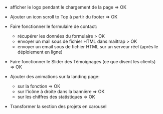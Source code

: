 
- afficher le logo pendant le chargement de la page => OK
- Ajouter un icon scroll to Top à partir du footer => OK
- Faire fonctionner le formulaire de contact:
    - récupérer les données du formulaire > OK
    - envoyer un mail sous de fichier HTML dans mailtrap > OK
    - envoyer un email sous de fichier HTML sur un serveur réel (après le déploiement en ligne)
- Faire fonctionner le Slider des Témoignages (ce que disent les clients) => OK
- Ajouter des animations sur la landing page:
    - sur la fonction => OK
    - sur l'icône à droite dans la bannière => OK
    - sur les chiffres des statistiques => OK

- Transformer la section des projets en carousel